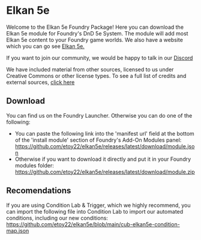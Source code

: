 # Elkan 5e

Welcome to the Elkan 5e Foundry Package! Here you can download the Elkan 5e module for Foundry's DnD 5e System. The module will add most Elkan 5e content to your Foundry game worlds. We also have a website which you can go see <a href = "https://elkan5e.com" title="Website">Elkan 5e.</a> 

If you want to join our community, we would be happy to talk in our <a href = "https://discord.gg/UYq2UwGz95" title="Discord">Discord</a>

We have included material from other sources, licensed to us under Creative Commons or other license types. To see a full list of credits and external sources, <a href="ttps://github.com/etoy22/elkan5e/blob/main/LICENCE.md">click here </a>

## Download
You can find us on the Foundry Launcher. Otherwise you can do one of the following:

- You can paste the following link into the 'manifest url' field at the bottom of the 'install module' section of Foundry's Add-On Modules panel: https://github.com/etoy22/elkan5e/releases/latest/download/module.json
- Otherwise if you want to download it directly and put it in your Foundry modules folder: https://github.com/etoy22/elkan5e/releases/latest/download/module.zip

## Recomendations
If you are using Condition Lab & Trigger, which we highly recommend, you can import the following file into Condition Lab to import our automated conditions, including our new conditions: https://github.com/etoy22/elkan5e/blob/main/cub-elkan5e-condition-map.json
